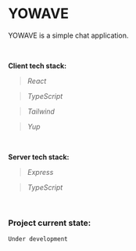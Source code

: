 # YOWAVE

YOWAVE is a simple chat application.

<br>

**Client tech stack:**
>*React*

>*TypeScript*

>*Tailwind*

>*Yup*

<br>

**Server tech stack:**
>*Express*

>*TypeScript*

<br>

### Project current state:
`Under development`
